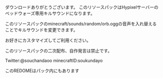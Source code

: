 ダウンロードありがとうございます。
このリソースパックはHypixelサーバーのベッドウォーズ専用キルサウンドになります。

このリソースパックのminecraft/sounds/random/orb.oggの音声を入れ替えることでキルサウンドを変更できます。

お好きにカスタマイズしてご利用ください。


このリソースパックの二次配布、自作発言は禁止です。

Twitter:@souchandaoo
minecraftID:soukundayo


このREDOMEはパック内にもあります

